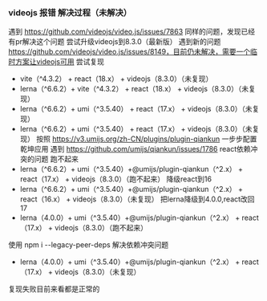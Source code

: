 ### videojs 报错 解决过程（未解决）
遇到 https://github.com/videojs/video.js/issues/7863 同样的问题，发现已经有pr解决这个问题
尝试升级videojs到8.3.0（最新版）
遇到新的问题 https://github.com/videojs/video.js/issues/8149，目前仍未解决，需要一个临时方案让videojs可用
尝试复现
- vite（^4.3.2） + react（18.x） + videojs（8.3.0）（未复现）
- lerna（^6.6.2）+ vite（^4.3.2） + react（18.x） + videojs（8.3.0）（未复现）
- lerna（^6.6.2）+ umi（^3.5.40） + react（17.x） + videojs（8.3.0）（未复现）
- lerna（^6.6.2）+ umi（^3.5.40） + react（17.x） + videojs（8.3.0）（未复现）
按照 https://v3.umijs.org/zh-CN/plugins/plugin-qiankun 一步步配置乾坤应用 遇到 https://github.com/umijs/qiankun/issues/1786 react依赖冲突的问题 跑不起来
- lerna（^6.6.2）+ umi（^3.5.40）+@umijs/plugin-qiankun（^2.x） + react（17.x） + videojs（8.3.0）（跑不起来）
降级react到16
- lerna（^6.6.2）+ umi（^3.5.40）+@umijs/plugin-qiankun（^2.x） + react（16.x） + videojs（8.3.0）（未复现）
把lerna降级到4.0.0,react改回17
- lerna（4.0.0）+ umi（^3.5.40）+@umijs/plugin-qiankun（^2.x） + react（17.x） + videojs（8.3.0）（跑不起来）

使用 npm i --legacy-peer-deps 解决依赖冲突问题

- lerna（4.0.0）+ umi（^3.5.40）+@umijs/plugin-qiankun（^2.x） + react（17.x） + videojs（8.3.0）（未复现）

复现失败目前来看都是正常的